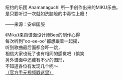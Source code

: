 纽约的乐团 Anamanaguchi 所一手创作出来的MIKU乐曲。  
是只要听过一次就如洗脑般的中毒性上瘾！

——来源：安卓国服  

《Miku》来自谱面设计师Bee的制作心得  
每次听到"oo-ee-oo"都想跟着一起摇，  
听到歌曲最后面都会吓一跳，  
相信大家也玩了也有相同的感觉吧（偷笑  
另外谱面中还藏有不少的图形，  
不知道各位有发现几个呢～   
[（官方手元视频戳这里）](https://weibo.com/tv/v/HDBZccAWv?fid=1034:4394393159848987)